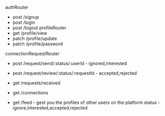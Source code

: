 authRouter
- post /signup
- post /login
- post /logout
profileRouter
- get /profile/view
- patch /profile/update
- patch /profile/password

connectionRequestRouter
- post /request/send/:status/:userId  - ignored,interested

- post /request/review/:status/:requestId   - accepted,rejected




- get /requests/received

- get /connections
- get /feed - gest you the profiles of other users on the platform
status - ignore,interested,accepted,rejected
